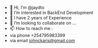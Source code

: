 - 👋 Hi, I’m @jaydto
- 👀 I’m interested in BackEnd Development
- 🌱 I have 2 years of Experience
- 💞️ I’m looking to collaborate on ...
- 📫 How to reach me :
- via phone +254795983399
- via email johnckaris@gmail.com

<!---
jaydto/jaydto is a ✨ special ✨ repository because its `README.md` (this file) appears on your GitHub profile.
You can click the Preview link to take a look at your changes.
--->
